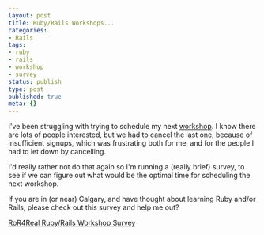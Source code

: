 ```yaml
---
layout: post
title: Ruby/Rails Workshops...
categories:
- Rails
tags:
- ruby
- rails
- workshop
- survey
status: publish
type: post
published: true
meta: {}
---
```


I've been struggling with trying to schedule my next 
[workshop](http://www.wndx.com).  I know there are lots of people interested, but we had to cancel the last one, because of insufficient signups, which was frustrating both for me, and for the people I had to let down by cancelling.


I'd really rather not do that again so I'm running a (really brief) survey, to see if we can figure out what would be the optimal time for scheduling the next workshop.


If you are in (or near) Calgary, and have thought about learning Ruby and/or Rails, please check out this survey and help me out?


[RoR4Real Ruby/Rails Workshop Survey](http://www.surveymonkey.com/s/SWBSX7T)
